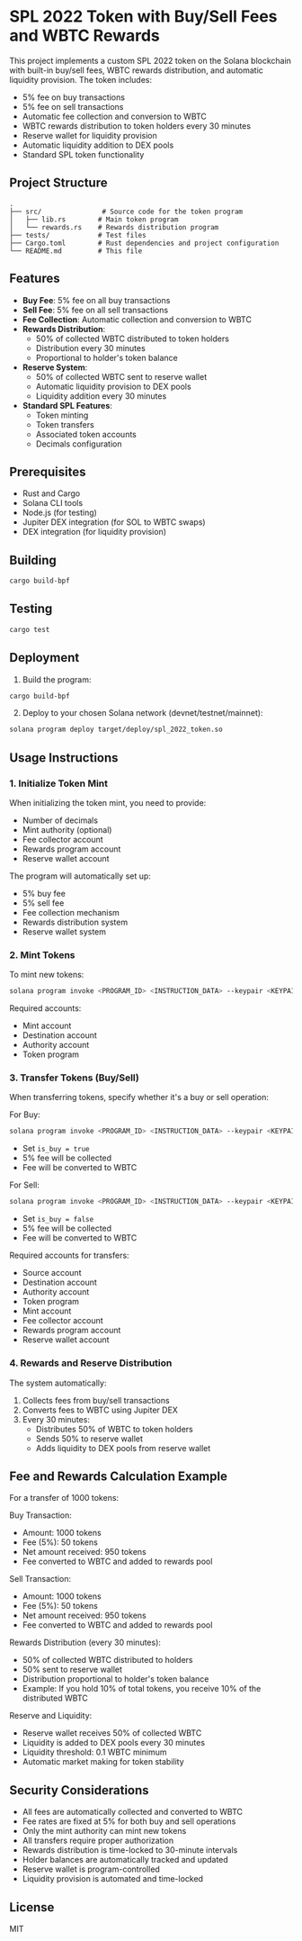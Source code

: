 # SPL 2022 Token with Buy/Sell Fees and WBTC Rewards

This project implements a custom SPL 2022 token on the Solana blockchain with built-in buy/sell fees, WBTC rewards distribution, and automatic liquidity provision. The token includes:

- 5% fee on buy transactions
- 5% fee on sell transactions
- Automatic fee collection and conversion to WBTC
- WBTC rewards distribution to token holders every 30 minutes
- Reserve wallet for liquidity provision
- Automatic liquidity addition to DEX pools
- Standard SPL token functionality

## Project Structure

```
.
├── src/               # Source code for the token program
│   ├── lib.rs        # Main token program
│   └── rewards.rs    # Rewards distribution program
├── tests/            # Test files
├── Cargo.toml        # Rust dependencies and project configuration
└── README.md         # This file
```

## Features

- **Buy Fee**: 5% fee on all buy transactions
- **Sell Fee**: 5% fee on all sell transactions
- **Fee Collection**: Automatic collection and conversion to WBTC
- **Rewards Distribution**:
  - 50% of collected WBTC distributed to token holders
  - Distribution every 30 minutes
  - Proportional to holder's token balance
- **Reserve System**:
  - 50% of collected WBTC sent to reserve wallet
  - Automatic liquidity provision to DEX pools
  - Liquidity addition every 30 minutes
- **Standard SPL Features**:
  - Token minting
  - Token transfers
  - Associated token accounts
  - Decimals configuration

## Prerequisites

- Rust and Cargo
- Solana CLI tools
- Node.js (for testing)
- Jupiter DEX integration (for SOL to WBTC swaps)
- DEX integration (for liquidity provision)

## Building

```bash
cargo build-bpf
```

## Testing

```bash
cargo test
```

## Deployment

1. Build the program:

```bash
cargo build-bpf
```

2. Deploy to your chosen Solana network (devnet/testnet/mainnet):

```bash
solana program deploy target/deploy/spl_2022_token.so
```

## Usage Instructions

### 1. Initialize Token Mint

When initializing the token mint, you need to provide:

- Number of decimals
- Mint authority (optional)
- Fee collector account
- Rewards program account
- Reserve wallet account

The program will automatically set up:

- 5% buy fee
- 5% sell fee
- Fee collection mechanism
- Rewards distribution system
- Reserve wallet system

### 2. Mint Tokens

To mint new tokens:

```bash
solana program invoke <PROGRAM_ID> <INSTRUCTION_DATA> --keypair <KEYPAIR> <ACCOUNTS>
```

Required accounts:

- Mint account
- Destination account
- Authority account
- Token program

### 3. Transfer Tokens (Buy/Sell)

When transferring tokens, specify whether it's a buy or sell operation:

For Buy:

```bash
solana program invoke <PROGRAM_ID> <INSTRUCTION_DATA> --keypair <KEYPAIR> <ACCOUNTS>
```

- Set `is_buy = true`
- 5% fee will be collected
- Fee will be converted to WBTC

For Sell:

```bash
solana program invoke <PROGRAM_ID> <INSTRUCTION_DATA> --keypair <KEYPAIR> <ACCOUNTS>
```

- Set `is_buy = false`
- 5% fee will be collected
- Fee will be converted to WBTC

Required accounts for transfers:

- Source account
- Destination account
- Authority account
- Token program
- Mint account
- Fee collector account
- Rewards program account
- Reserve wallet account

### 4. Rewards and Reserve Distribution

The system automatically:

1. Collects fees from buy/sell transactions
2. Converts fees to WBTC using Jupiter DEX
3. Every 30 minutes:
   - Distributes 50% of WBTC to token holders
   - Sends 50% to reserve wallet
   - Adds liquidity to DEX pools from reserve wallet

## Fee and Rewards Calculation Example

For a transfer of 1000 tokens:

Buy Transaction:

- Amount: 1000 tokens
- Fee (5%): 50 tokens
- Net amount received: 950 tokens
- Fee converted to WBTC and added to rewards pool

Sell Transaction:

- Amount: 1000 tokens
- Fee (5%): 50 tokens
- Net amount received: 950 tokens
- Fee converted to WBTC and added to rewards pool

Rewards Distribution (every 30 minutes):

- 50% of collected WBTC distributed to holders
- 50% sent to reserve wallet
- Distribution proportional to holder's token balance
- Example: If you hold 10% of total tokens, you receive 10% of the distributed WBTC

Reserve and Liquidity:

- Reserve wallet receives 50% of collected WBTC
- Liquidity is added to DEX pools every 30 minutes
- Liquidity threshold: 0.1 WBTC minimum
- Automatic market making for token stability

## Security Considerations

- All fees are automatically collected and converted to WBTC
- Fee rates are fixed at 5% for both buy and sell operations
- Only the mint authority can mint new tokens
- All transfers require proper authorization
- Rewards distribution is time-locked to 30-minute intervals
- Holder balances are automatically tracked and updated
- Reserve wallet is program-controlled
- Liquidity provision is automated and time-locked

## License

MIT

